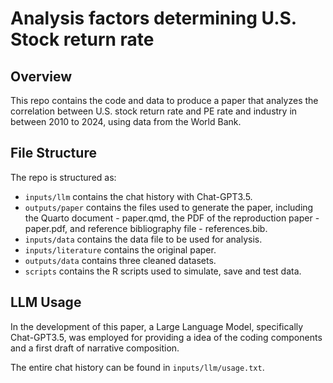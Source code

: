 #  Analysis factors determining U.S. Stock return rate

## Overview

This repo contains the code and data to produce a paper that analyzes the correlation between U.S. stock return rate and PE rate and industry in between 2010 to 2024, using data from the World Bank.

## File Structure

The repo is structured as:


-   `inputs/llm` contains the chat history with Chat-GPT3.5.
-   `outputs/paper` contains the files used to generate the paper, including the Quarto document - paper.qmd, the PDF of the reproduction paper - paper.pdf, and reference bibliography file - references.bib.
-   `inputs/data` contains the data file to be used for analysis.
-   `inputs/literature` contains the original paper.
-   `outputs/data` contains three cleaned datasets.
-   `scripts` contains the R scripts used to simulate, save and test data.




## LLM Usage

In the development of this paper, a Large Language Model, specifically Chat-GPT3.5, was employed for providing a idea of the coding components and a first draft of narrative composition. 

The entire chat history can be found in `inputs/llm/usage.txt`.

